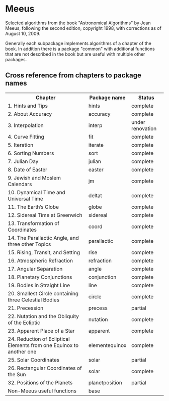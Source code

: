 Meeus
=====

Selected algorithms from the book "Astronomical Algorithms"
by Jean Meeus, following the second edition, copyright 1998,
with corrections as of August 10, 2009.

Generally each subpackage implements algorithms of a chapter of the book.
In addition there is a package "common" with additional functions that
are not described in the book but are useful with multiple other packages.

Cross reference from chapters to package names
----------------------------------------------
<table>
	<tr><th>Chapter</th><th>Package name</th><th>Status</th></tr>
	<tr><td>1.  Hints and Tips</td><td>hints</td><td>complete</td></tr>
	<tr><td>2.  About Accuracy</td><td>accuracy</td><td>complete</td></tr>
    <tr><td>3.  Interpolation</td><td>interp</td><td>under renovation</td></tr>
    <tr><td>4.  Curve Fitting</td><td>fit</td><td>complete</td></tr>
    <tr><td>5.  Iteration</td><td>iterate</td><td>complete</td></tr>
    <tr><td>6.  Sorting Numbers</td><td>sort</td><td>complete</td></tr>
    <tr><td>7.  Julian Day</td><td>julian</td><td>complete</td></tr>
    <tr><td>8.  Date of Easter</td><td>easter</td><td>complete</td></tr>
    <tr><td>9.  Jewish and Moslem Calendars</td><td>jm</td><td>complete</td></tr>
    <tr><td>10. Dynamical Time and Universal Time</td><td>deltat</td><td>complete</td></tr>
    <tr><td>11. The Earth’s Globe</td><td>globe</td><td>complete</td></tr>
    <tr><td>12. Sidereal Time at Greenwich</td><td>sidereal</td><td>complete</td></tr>
    <tr><td>13. Transformation of Coordinates</td><td>coord</td><td>complete</td></tr>
    <tr><td>14. The Parallactic Angle, and three other Topics</td><td>parallactic</td><td>complete</td></tr>
    <tr><td>15. Rising, Transit, and Setting</td><td>rise</td><td>complete</td></tr>
    <tr><td>16. Atmospheric Refraction</td><td>refraction</td><td>complete</td></tr>
    <tr><td>17. Angular Separation</td><td>angle</td><td>complete</td></tr>
    <tr><td>18. Planetary Conjunctions</td><td>conjunction</td><td>complete</td></tr>
    <tr><td>19. Bodies in Straight Line</td><td>line</td><td>complete</td></tr>
    <tr><td>20. Smallest Circle containing three Celestial Bodies</td><td>circle</td><td>complete</td></tr>
    <tr><td>21. Precession</td><td>precess</td><td>partial</td></tr>
    <tr><td>22. Nutation and the Obliquity of the Ecliptic</td><td>nutation</td><td>complete</td></tr>
    <tr><td>23. Apparent Place of a Star</td><td>apparent</td><td>complete</td></tr>
    <tr><td>24. Reduction of Ecliptical Elements from one Equinox to another one</td><td>elementequinox</td><td>complete</td></tr>
    <tr><td>25. Solar Coordinates</td><td>solar</td><td>partial</td></tr>
    <tr><td>26. Rectangular Coordinates of the Sun</td><td>solar</td><td>complete</td></tr>
    <tr><td>32. Positions of the Planets</td><td>planetposition</td><td>partial</td></tr>
    <tr><td>Non-Meeus useful functions</td><td>base</td><td></td></tr>
</table>

